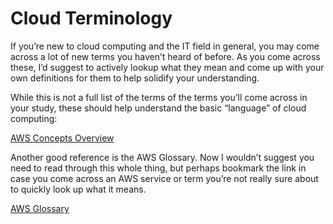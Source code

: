 # Cloud Terminology

If you’re new to cloud computing and the IT field in general,
you may come across a lot of new terms you haven’t heard of before.
As you come across these, I’d suggest to actively lookup what they
mean and come up with your own definitions for them to help solidify
your understanding.

While this is not a full list of the terms of the terms you’ll come
across in your study, these should help understand the basic “language”
of cloud computing:

[AWS Concepts Overview](https://wa.aws.amazon.com/wat.concepts.wa-concepts.en.html)

Another good reference is the AWS Glossary. Now I wouldn’t suggest
you need to read through this whole thing, but perhaps bookmark the
link in case you come across an AWS service or term you’re not really
sure about to quickly look up what it means.

[AWS Glossary](https://docs.aws.amazon.com/glossary/latest/reference/glos-chap.html)
